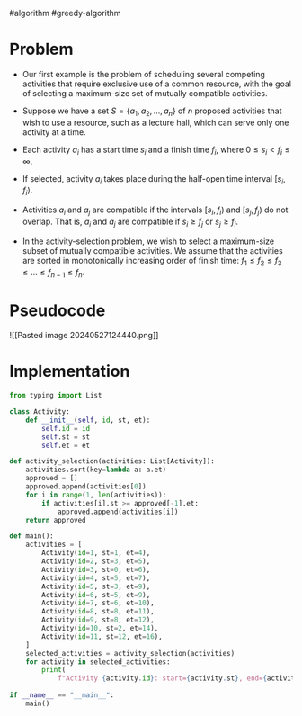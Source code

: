 #algorithm #greedy-algorithm 
# Problem
- Our first example is the problem of scheduling several competing activities that require exclusive use of a common resource, with the goal of selecting a maximum-size set of mutually compatible activities. 
  
- Suppose we have a set $S = \{a_1, a_2, \ldots, a_n\}$ of $n$ proposed activities that wish to use a resource, such as a lecture hall, which can serve only one activity at a time. 
  
- Each activity $a_i$ has a start time $s_i$ and a finish time $f_i$, where $0 \leq s_i < f_i \leq \infty$. 

- If selected, activity $a_i$ takes place during the half-open time interval $[s_i, f_i)$. 
  
- Activities $a_i$ and $a_j$ are compatible if the intervals $[s_i, f_i)$ and $[s_j, f_j)$ do not overlap. That is, $a_i$ and $a_j$ are compatible if $s_i \geq f_j$ or $s_j \geq f_i$. 
  
- In the activity-selection problem, we wish to select a maximum-size subset of mutually compatible activities. We assume that the activities are sorted in monotonically increasing order of finish time:
  $f_1 \leq f_2 \leq f_3 \leq \ldots \leq f_{n-1} \leq f_n.$


# Pseudocode
![[Pasted image 20240527124440.png]]

# Implementation
```python
from typing import List

class Activity:
    def __init__(self, id, st, et):
        self.id = id
        self.st = st
        self.et = et

def activity_selection(activities: List[Activity]):
    activities.sort(key=lambda a: a.et)
    approved = []
    approved.append(activities[0])
    for i in range(1, len(activities)):
        if activities[i].st >= approved[-1].et:
            approved.append(activities[i])
    return approved

def main():
    activities = [
        Activity(id=1, st=1, et=4),
        Activity(id=2, st=3, et=5),
        Activity(id=3, st=0, et=6),
        Activity(id=4, st=5, et=7),
        Activity(id=5, st=3, et=9),
        Activity(id=6, st=5, et=9),
        Activity(id=7, st=6, et=10),
        Activity(id=8, st=8, et=11),
        Activity(id=9, st=8, et=12),
        Activity(id=10, st=2, et=14),
        Activity(id=11, st=12, et=16),
    ]
    selected_activities = activity_selection(activities)
    for activity in selected_activities:
        print(
            f"Activity {activity.id}: start={activity.st}, end={activity.et}")
            
if __name__ == "__main__":
    main()
```
